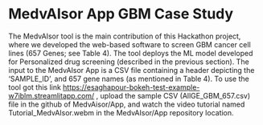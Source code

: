 # MedvAIsor App GBM Case Study
The MedvAIsor tool is the main contribution of this Hackathon project, where we developed the web-based software to screen GBM cancer cell lines (657 Genes; see Table 4). The tool deploys the ML model developed for Personalized drug screening (described in the previous section).  The input to the MedvAIsor App is a CSV file containing a header depicting the ‘SAMPLE_ID’, and 657 gene names (as mentioned in Table 4). To use the tool got this link https://esaghapour-bokeh-test-example-w7iblm.streamlitapp.com/ , upload the sample CSV (AllGE_GBM_657.csv) file in the github of MedvAisor/App, and watch the video tutorial named Tutorial_MedvAIsor.webm in the MedvAIsor/App repository location.

